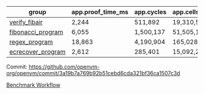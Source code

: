 | group | app.proof_time_ms | app.cycles | app.cells_used | leaf.proof_time_ms | leaf.cycles | leaf.cells_used |
| -- | -- | -- | -- | -- | -- | -- |
| [verify_fibair](https://github.com/openvm-org/openvm/blob/benchmark-results/benchmarks/verify_fibair-3a19b7a769b92b51cebd6cda321bf36ca1507c3d.md) | 2,244 |  511,892 |  19,310,589 |- | - | - |
| [fibonacci_program](https://github.com/openvm-org/openvm/blob/benchmark-results/benchmarks/fibonacci-3a19b7a769b92b51cebd6cda321bf36ca1507c3d.md) | 6,055 |  1,500,137 |  51,505,102 | 7,684 |  1,787,012 |  73,480,977 |
| [regex_program](https://github.com/openvm-org/openvm/blob/benchmark-results/benchmarks/regex-3a19b7a769b92b51cebd6cda321bf36ca1507c3d.md) | 18,863 |  4,190,904 |  165,028,173 | 18,222 |  2,965,000 |  160,502,126 |
| [ecrecover_program](https://github.com/openvm-org/openvm/blob/benchmark-results/benchmarks/ecrecover-3a19b7a769b92b51cebd6cda321bf36ca1507c3d.md) | 2,612 |  285,401 |  15,092,297 | 22,336 |  4,081,135 |  237,694,655 |


Commit: https://github.com/openvm-org/openvm/commit/3a19b7a769b92b51cebd6cda321bf36ca1507c3d

[Benchmark Workflow](https://github.com/openvm-org/openvm/actions/runs/12894791218)
